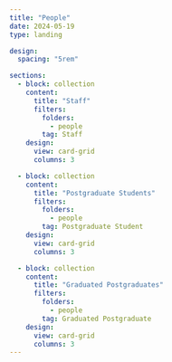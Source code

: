 ```yaml
---
title: "People"
date: 2024-05-19
type: landing

design:
  spacing: "5rem"

sections:
  - block: collection
    content:
      title: "Staff"
      filters:
        folders:
          - people
        tag: Staff
    design:
      view: card-grid
      columns: 3

  - block: collection
    content:
      title: "Postgraduate Students"
      filters:
        folders:
          - people
        tag: Postgraduate Student
    design:
      view: card-grid
      columns: 3

  - block: collection
    content:
      title: "Graduated Postgraduates"
      filters:
        folders:
          - people
        tag: Graduated Postgraduate
    design:
      view: card-grid
      columns: 3
---
```


